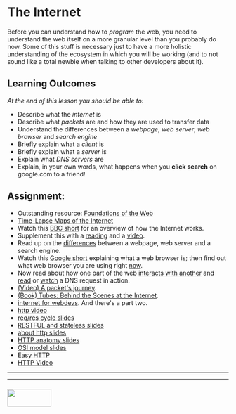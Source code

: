 # The Internet

<!-- starter taken from old Odin Project -->

Before you can understand how to *program* the web, you need to understand the web itself on a more granular level than you probably do now.  Some of this stuff is necessary just to have a more holistic understanding of the ecosystem in which you will be working (and to not sound like a total newbie when talking to other developers about it).
  
## Learning Outcomes
*At the end of this lesson you should be able to:*

* Describe what the *internet* is
* Describe what *packets* are and how they are used to transfer data
* Understand the differences between a *webpage*, *web server*, *web browser* and *search engine*
* Briefly explain what a *client* is
* Briefly explain what a *server* is
* Explain what *DNS servers* are
* Explain, in your own words, what happens when you **click search** on google.com to a friend!

## Assignment:
* Outstanding resource: [Foundations of the Web](https://shawnr.gitbooks.io/foundations-of-the-web/)
* [Time-Lapse Maps of the Internet](https://www.vox.com/a/internet-maps)  
* Watch this [BBC short](https://vimeo.com/128575085)  for an overview of how the Internet works.
* Supplement this with a [reading](https://developer.mozilla.org/en-US/Learn/Common_questions/How_does_the_Internet_work#Summary) and a [video](https://youtu.be/7_LPdttKXPc?t=46s).
* Read up on the [differences](https://developer.mozilla.org/en-US/Learn/Common_questions/Pages_sites_servers_and_search_engines#Summary) between a webpage, web server and a search engine.
* Watch this [Google short](https://youtu.be/BrXPcaRlBqo) explaining what a web browser is; then find out what web browser you are using right [now](https://whatbrowser.org/).
* Now read about how one part of the web [interacts with another](https://developer.mozilla.org/en-US/Learn/Getting_started_with_the_web/How_the_Web_works#Clients_and_servers) and [read](https://developer.mozilla.org/en-US/Learn/Common_questions/What_is_a_domain_name#How_does_a_DNS_request_work) or [watch](https://www.youtube.com/watch?v=72snZctFFtA&feature=youtu.be&t=45s) a DNS request in action.
* [(Video) A packet's journey](https://www.youtube.com/watch?v=ewrBalT_eBM&feature).
* [(Book) Tubes: Behind the Scenes at the Internet](https://www.amazon.co.uk/dp/B007TB5SKA/ref=dp-kindle-redirect?_encoding=UTF8&btkr=1).
* [internet for webdevs](https://www.youtube.com/watch?v=e4S8zfLdLgQ).  And there's a part two.  
* [http video](https://www.youtube.com/watch?v=eesqK59rhGA)  
* [req/res cycle slides](https://docs.google.com/presentation/d/1fEYdZilygtP25YkGvPY8YiPwu7JNtANowNUR0JlNZBw/edit#slide=id.g1f801b6943_0_169)  
* [RESTFUL and stateless slides](https://docs.google.com/presentation/d/1Mhoj-SHEX-sMSqxlsigBGyEjjxTvAFHP1PHOP3M0N9o/edit#slide=id.g1f8026c0cf_0_35)  
* [about http slides](https://docs.google.com/presentation/d/1Csig7JgJ0aE62_nH1v1HttVyayLhxL4L0DHUM1bMsLg/edit#slide=id.g17042a1233_0_16)  
* [HTTP anatomy slides](https://docs.google.com/presentation/d/1S5R-k4ASEqP4fOnTWlXNaInUDHIHEpZ1HUp-hgkUa1I/edit#slide=id.g139f99ebf5_0_200)  
* [OSI model slides](http://www.webopedia.com/quick_ref/OSI_Layers.asp)
* [Easy HTTP](https://www.jmarshall.com/easy/http/)
* [HTTP Video](https://www.youtube.com/watch?v=eesqK59rhGA)

___
___
### <a href="http://elewa.education/blog" target="_blank"><img src="https://user-images.githubusercontent.com/18554853/34921062-506450ae-f97d-11e7-875f-6feeb26ad72d.png" width="100" height="40"/></a>